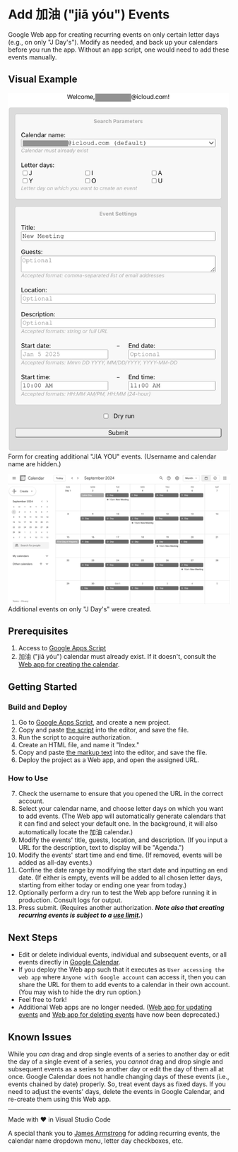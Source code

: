 # Add 加油 ("jiā yóu") Events

Google Web app for creating recurring events on only certain letter days (e.g., on only "J Day's"). Modify as needed, and back up your calendars before you run the app. Without an app script, one would need to add these events manually.

## Visual Example

<img src="screenshots/calendarForm.png" alt="screenshot of calendar form" width="500"><br>Form for creating additional "JIA YOU" events. (Username and calendar name are hidden.)

<img src="screenshots/calendar.png" alt="screenshot of calendar" width="800"><br>Additional events on only "J Day's" were created.

## Prerequisites

1. Access to [Google Apps Script](https://script.google.com/)
2. 加油 ("jiā yóu") calendar must already exist. If it doesn't, consult the [Web app for creating the calendar](https://github.com/saegl5/jiayou_create_calendar).

## Getting Started

### Build and Deploy

1. Go to [Google Apps Script](https://script.google.com/), and create a new project.
2. Copy and paste [the script](./Code.gs) into the editor, and save the file.
3. Run the script to acquire authorization.
4. Create an HTML file, and name it "Index."
5. Copy and paste [the markup text](./Index.html) into the editor, and save the file.
6. Deploy the project as a Web app, and open the assigned URL.

### How to Use

7. Check the username to ensure that you opened the URL in the correct account.
8. Select your calendar name, and choose letter days on which you want to add events. (The Web app will automatically generate calendars that it can find and select your default one. In the background, it will also automatically locate the 加油 calendar.)
9. Modify the events' title, guests, location, and description. (If you input a URL for the description, text to display will be "Agenda.")
10. Modify the events' start time and end time. (If removed, events will be added as all-day events.)
11. Confine the date range by modifying the start date and inputting an end date. (If either is empty, events will be added to all chosen letter days, starting from either today or ending one year from today.)
12. Optionally perform a dry run to test the Web app before running it in production. Consult logs for output.
13. Press submit. (Requires another authorization. **_Note also that creating recurring events is subject to a [use limit](https://support.google.com/calendar/answer/37115)._**)

## Next Steps

- Edit or delete individual events, individual and subsequent events, or all events directly in [Google Calendar](https://calendar.google.com/calendar/).
- If you deploy the Web app such that it executes as `User accessing the web app` where `Anyone with Google account` can access it, then you can share the URL for them to add events to a calendar in their own account. (You may wish to hide the dry run option.)
- Feel free to fork!
- Additional Web apps are no longer needed. ([Web app for updating events](https://github.com/saegl5/jiayou_update_events) and [Web app for deleting events](https://github.com/saegl5/jiayou_delete_events) have now been deprecated.)

## Known Issues

While you _can_ drag and drop single events of a series to another day or edit the day of a single event of a series, you _cannot_ drag and drop single and subsequent events as a series to another day or edit the day of them all at once. Google Calendar does not handle changing days of these events (i.e., events chained by date) properly. So, treat event days as fixed days. If you need to adjust the events' days, delete the events in Google Calendar, and re-create them using this Web app.

<hr>
Made with &heartsuit; in Visual Studio Code

<br>

A special thank you to [James Armstrong](https://github.com/jmarmstrong1207) for adding recurring events, the calendar name dropdown menu, letter day checkboxes, etc.

